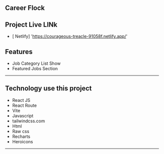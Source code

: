 ## Career Flock


## Project Live LINk

 - [ Netlify] 'https://courageous-treacle-91058f.netlify.app/'

## Features

- Job Category List Show
- Featured Jobs Section 

---------
## Technology use this project

- React JS
- React Route 
- Vite
- Javascript
- tailwindcss.com
- Html
- Raw css
- Recharts
- Heroicons

---------

